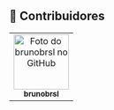 ## 🌈 Contribuidores<br>
<table>
  <tr>
    <td align="center">
      <a href="https://github.com/brunobrsl">
        <img src="https://avatars.githubusercontent.com/u/56271785?s=400&u=040f95c9a80dee694ccf2234c2e7242b61c0765f&v=4" width="100px;" alt="Foto do brunobrsl no GitHub"/><br>
        <sub>
          <b>brunobrsl</b>
        </sub>
      </a><br>
    </td>
     </tr>
    </table>
